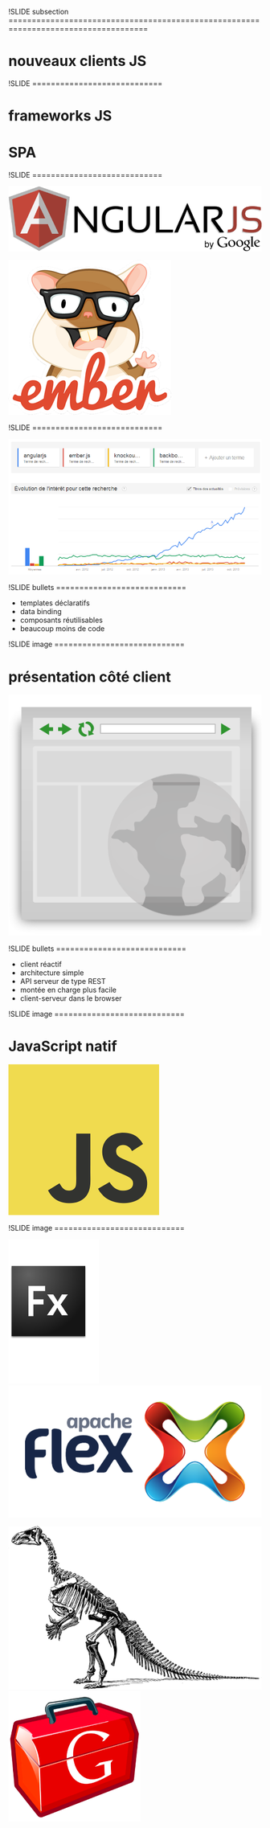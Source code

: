 !SLIDE subsection ====================================================================================

# nouveaux clients JS



!SLIDE ============================

# frameworks JS
# SPA

!SLIDE ============================

![](angularjs.png)

![](emberjs.png)

!SLIDE ============================

![](trends.png)

!SLIDE bullets ============================

* templates déclaratifs
* data binding
* composants réutilisables
* <span class="red">beaucoup moins de code</span>

!SLIDE image ============================

# présentation côté client

![](browser.png)

!SLIDE bullets ============================

* client réactif
* architecture simple
* API serveur de type REST
* montée en charge plus facile
* client-serveur dans le browser


!SLIDE image ============================

# JavaScript natif

![](javascript.png)

!SLIDE image ============================

![](adobe-flex.png)
![](apache-flex.png)

![](dinosaure-petit.png)
![](gwt.png)


